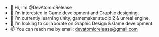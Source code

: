 - 👋 Hi, I’m @DevAtomicRelease
- 👀 I’m interested in Game development and Graphic designing.
- 🌱 I’m currently learning unity, gamemaker studio 2 & unreal engine.
- 💞️ I’m looking to collaborate on Graphic Design & Game development.
- 📫 You can reach me by email: devatomicrelease@gmail.com


